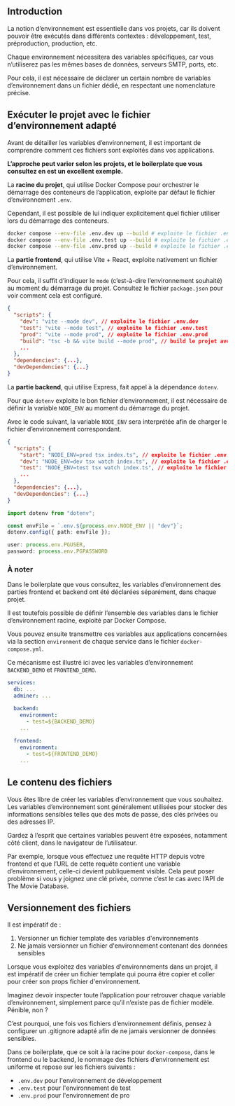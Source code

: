 ## Introduction

La notion d’environnement est essentielle dans vos projets, car ils doivent pouvoir être exécutés dans différents contextes : développement, test, préproduction, production, etc.

Chaque environnement nécessitera des variables spécifiques, car vous n’utiliserez pas les mêmes bases de données, serveurs SMTP, ports, etc.

Pour cela, il est nécessaire de déclarer un certain nombre de variables d’environnement dans un fichier dédié, en respectant une nomenclature précise.

## Exécuter le projet avec le fichier d’environnement adapté

Avant de détailler les variables d’environnement, il est important de comprendre comment ces fichiers sont exploités dans vos applications.

**L’approche peut varier selon les projets, et le boilerplate que vous consultez en est un excellent exemple.**

La **racine du projet**, qui utilise Docker Compose pour orchestrer le démarrage des conteneurs de l’application, exploite par défaut le fichier d’environnement `.env`.

Cependant, il est possible de lui indiquer explicitement quel fichier utiliser lors du démarrage des conteneurs.

```bash
docker compose --env-file .env.dev up --build # exploite le fichier .env.dev
docker compose --env-file .env.test up --build # exploite le fichier .env.test
docker compose --env-file .env.prod up --build # exploite le fichier .env.prod
```

La **partie frontend**, qui utilise Vite + React, exploite nativement un fichier d’environnement.

Pour cela, il suffit d’indiquer le `mode` (c’est-à-dire l’environnement souhaité) au moment du démarrage du projet. Consultez le fichier `package.json` pour voir comment cela est configuré.

```json
{
  "scripts": {
    "dev": "vite --mode dev", // exploite le fichier .env.dev
    "test": "vite --mode test", // exploite le fichier .env.test
    "prod": "vite --mode prod", // exploite le fichier .env.prod
    "build": "tsc -b && vite build --mode prod", // build le projet avec l'environnement de production
    ...
  },
  "dependencies": {...},
  "devDependencies": {...}
}
```

La **partie backend**, qui utilise Express, fait appel à la dépendance `dotenv`.

Pour que `dotenv` exploite le bon fichier d’environnement, il est nécessaire de définir la variable `NODE_ENV` au moment du démarrage du projet.

Avec le code suivant, la variable `NODE_ENV` sera interprétée afin de charger le fichier d’environnement correspondant.

```json
{
  "scripts": {
    "start": "NODE_ENV=prod tsx index.ts", // exploite le fichier .env.prod
    "dev": "NODE_ENV=dev tsx watch index.ts", // exploite le fichier .env.dev
    "test": "NODE_ENV=test tsx watch index.ts", // exploite le fichier .env.test
    ...
  },
  "dependencies": {...},
  "devDependencies": {...}
}
```

```ts
import dotenv from "dotenv";

const envFile = `.env.${process.env.NODE_ENV || "dev"}`;
dotenv.config({ path: envFile });

user: process.env.PGUSER,
password: process.env.PGPASSWORD
```

### À noter

Dans le boilerplate que vous consultez, les variables d’environnement des parties frontend et backend ont été déclarées séparément, dans chaque projet.

Il est toutefois possible de définir l’ensemble des variables dans le fichier d’environnement racine, exploité par Docker Compose.

Vous pouvez ensuite transmettre ces variables aux applications concernées via la section `environment` de chaque service dans le fichier `docker-compose.yml`.

Ce mécanisme est illustré ici avec les variables d’environnement `BACKEND_DEMO` et `FRONTEND_DEMO`.

```yml
services:
  db: ...
  adminer: ...

  backend:
    environment:
      - test=${BACKEND_DEMO}
    ...
  
  frontend:
    environment:
      - test=${FRONTEND_DEMO}
    ...
```

## Le contenu des fichiers

Vous êtes libre de créer les variables d’environnement que vous souhaitez. Les variables d’environnement sont généralement utilisées pour stocker des informations sensibles telles que des mots de passe, des clés privées ou des adresses IP.

Gardez à l’esprit que certaines variables peuvent être exposées, notamment côté client, dans le navigateur de l’utilisateur.

Par exemple, lorsque vous effectuez une requête HTTP depuis votre frontend et que l’URL de cette requête contient une variable d’environnement, celle-ci devient publiquement visible. Cela peut poser problème si vous y joignez une clé privée, comme c’est le cas avec l’API de The Movie Database.

## Versionnement des fichiers

Il est impératif de :

1. Versionner un fichier template des variables d'environnements
2. Ne jamais versionner un fichier d'environnement contenant des données sensibles

Lorsque vous exploitez des variables d'environnements dans un projet, il est impératif de créer un fichier template qui pourra être copier et coller pour créer son props fichier d'environnement.

Imaginez devoir inspecter toute l’application pour retrouver chaque variable d’environnement, simplement parce qu’il n’existe pas de fichier modèle. Pénible, non ?

C’est pourquoi, une fois vos fichiers d’environnement définis, pensez à configurer un .gitignore adapté afin de ne jamais versionner de données sensibles.

Dans ce boilerplate, que ce soit à la racine pour `docker-compose`, dans le frontend ou le backend, le nommage des fichiers d’environnement est uniforme et repose sur les fichiers suivants :

- `.env.dev` pour l'environnement de développement
- `.env.test` pour l'environnement de test
- `.env.prod` pour l'environnement de pro